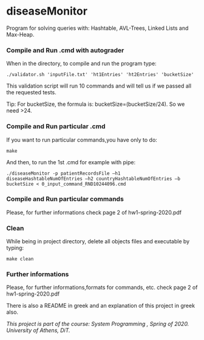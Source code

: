 # diseaseMonitor
Program for solving queries with: Hashtable, AVL-Trees, Linked Lists and Max-Heap.

### Compile and Run .cmd with autograder

When in the directory, to compile and run the program type:

``` ./validator.sh 'inputFile.txt' 'ht1Entries' 'ht2Entries' 'bucketSize' ```

This validation script will run 10 commands and will tell us if we passed all the requested tests.

Tip: For bucketSize, the formula is: bucketSize=(bucketSize/24). So we need >24.

### Compile and Run particular .cmd

If you want to run particular commands,you have only to do:

```make```

And then, to run the 1st .cmd for example with pipe: 

``` ./diseaseMonitor -p patientRecordsFile –h1 diseaseHashtableNumOfEntries –h2 countryHashtableNumOfEntries –b bucketSize < 0_input_command_RND10244096.cmd ```

### Compile and Run particular commands

Please, for further informations check page 2 of hw1-spring-2020.pdf

### Clean 

While being in project directory, delete all objects files and executable by typing:

``` make clean ```

### Further informations

Please, for further informations,formats for commands, etc. check page 2 of hw1-spring-2020.pdf

There is also a README in greek and an explanation of this project in greek also.

*This project is part of the course: System Programming , Spring of 2020. University of Athens, DiT.*
